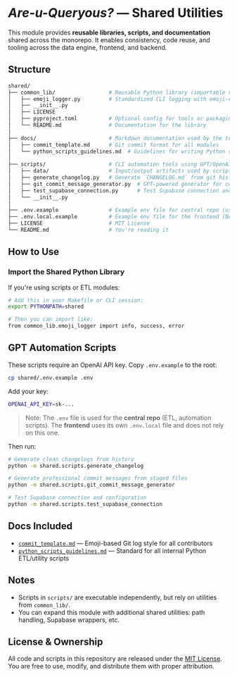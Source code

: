 # *Are-u-Queryous?* — Shared Utilities

This module provides **reusable libraries, scripts, and documentation** shared across the monorepo. It enables consistency, code reuse, and tooling across the data engine, frontend, and backend.

## Structure

```bash
shared/
├── common_lib/                 # Reusable Python library (importable via PYTHONPATH)
│   ├── emoji_logger.py         # Standardized CLI logging with emoji-enhanced output
│   ├── __init__.py
│   ├── LICENSE
│   ├── pyproject.toml          # Optional config for tools or packaging
│   └── README.md               # Documentation for the library
│
├── docs/                       # Markdown documentation used by the team
│   ├── commit_template.md      # Git commit format for all modules
│   └── python_scripts_guidelines.md  # Guidelines for writing Python scripts
│
├── scripts/                    # CLI automation tools using GPT/OpenAI API
│   ├── data/                   # Input/output artifacts used by scripts
│   ├── generate_changelog.py   # Generate `CHANGELOG.md` from git history or project notes
│   ├── git_commit_message_generator.py  # GPT-powered generator for commit messages
│   ├── test_supabase_connection.py      # Test Supabase connection and configuration
│   └── __init__.py
│
├── .env.example                # Example env file for central repo (used by Python scripts)
├── .env.local.example          # Example env file for the frontend (Next.js config)
├── LICENSE                     # MIT License
└── README.md                   # You're reading it
```

## How to Use

### Import the Shared Python Library

If you're using scripts or ETL modules:

```bash
# Add this in your Makefile or CLI session:
export PYTHONPATH=shared

# Then you can import like:
from common_lib.emoji_logger import info, success, error
```

## GPT Automation Scripts

These scripts require an OpenAI API key. Copy `.env.example` to the root:

```bash
cp shared/.env.example .env
```

Add your key:

```bash
OPENAI_API_KEY=sk-...
```

> Note: The `.env` file is used for the **central repo** (ETL, automation scripts). The **frontend** uses its own `.env.local` file and does not rely on this one.

Then run:

```bash
# Generate clean changelogs from history
python -m shared.scripts.generate_changelog

# Generate professional commit messages from staged files
python -m shared.scripts.git_commit_message_generator

# Test Supabase connection and configuration
python -m shared.scripts.test_supabase_connection
```

## Docs Included

* [`commit_template.md`](docs/commit_template.md) — Emoji-based Git log style for all contributors
* [`python_scripts_guidelines.md`](docs/python_scripts_guidelines.md) — Standard for all internal Python ETL/utility scripts

## Notes

* Scripts in `scripts/` are executable independently, but rely on utilities from `common_lib/`.
* You can expand this module with additional shared utilities: path handling, Supabase wrappers, etc.

## License & Ownership

All code and scripts in this repository are released under the [MIT License](./LICENSE).  
You are free to use, modify, and distribute them with proper attribution.
